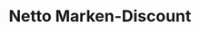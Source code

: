 ---
title: "Netto Marken-Discount"
url: /bitterfeld-wolfen/netto-marken-discount-krondorfer-strasse/
shop: Supermarkt
---